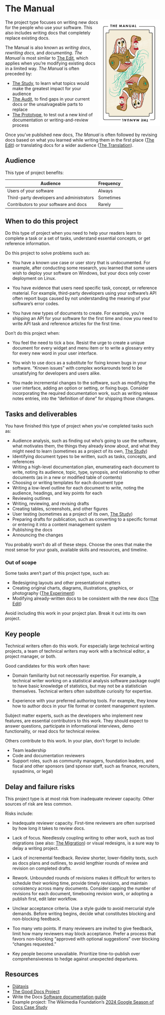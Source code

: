# The Manual

<img width=200px align="right" src="images/the_manual.png" 
alt="The Manual: an owl in a park ranger uniform holding a compass and a lantern">

The project type focuses on writing new docs for the people who use your software.
This also includes writing docs that completely replace existing docs.

The Manual is also known as _writing docs_, _rewriting docs_, and _documenting_.
_The Manual_ is most similar to [The Edit](./edit.md), which applies when you’re modifying existing docs in a limited way.
_The Manual_ is often preceded by:

- [The Study](./study.md), to learn what topics would make the greatest impact for your audience
- [The Audit](./audit.md), to find gaps in your current docs or the unsalvageable parts to replace
- [The Prototype](./prototype.md), to test out a new kind of documentation or writing-and-review process

Once you’ve published new docs, _The Manual_ is often followed by revising docs based on what you learned while writing them in the first place ([The Edit](./edit.md)) or translating docs for a wider audience ([The Translation](./translation.md)).

## Audience

This type of project benefits:

<table>
  <thead>
    <tr>
      <th>Audience</th>
      <th>Frequency</th>
    </tr>
  </thead>
  <tbody>
    <tr>
      <td>Users of your software</td>
      <td>Always</td>
    </tr>
    <tr>
      <td>Third-party developers and administrators</td>
      <td>Sometimes</td>
    </tr>
    <tr>
      <td>Contributors to your software and docs</td>
      <td>Rarely</td>
    </tr>
  </tbody>
</table>

## When to do this project

Do this type of project when you need to help your readers learn to complete a task or a set of tasks, understand essential concepts, or get reference information.

Do this project to solve problems such as:

- You have a known use case or user story that is undocumented.
  For example, after conducting some research, you learned that some users wish to deploy your software on Windows, but your docs only cover deployment on Linux.

- You have evidence that users need specific task, concept, or reference material.
  For example, third-party developers using your software’s API often report bugs caused by not understanding the meaning of your software’s error codes.

- You have new types of documents to create.
  For example, you’re shipping an API for your software for the first time and now you need to write API task and reference articles for the first time.

Don’t do this project when:

- You feel the need to tick a box.
  Resist the urge to create a unique document for every widget and menu item or to write a glossary entry for every new word in your user interface.

- You wish to use docs as a substitute for fixing known bugs in your software.
  “Known issues” with complex workarounds tend to be unsatisfying for developers and users alike.

- You made incremental changes to the software, such as modifying the user interface, adding an option or setting, or fixing bugs.
  Consider incorporating the required documentation work, such as writing release notes entries, into the “definition of done” for shipping those changes.

## Tasks and deliverables

You have finished this type of project when you’ve completed tasks such as:

- Audience analysis, such as finding out who’s going to use the software, what motivates them, the things they already know about, and what they might need to learn (sometimes as a project of its own, [The Study](./study.md))
- Identifying document types to be written, such as tasks, concepts, and references
- Writing a high-level documentation plan, enumerating each document to write, noting its audience, topic, type, synopsis, and relationship to other documents (as in a new or modified table of contents)
- Choosing or writing templates for each document type
- Writing a low-level outline for each document to write, noting the audience, headings, and key points for each
- Reviewing outlines
- Writing, reviewing, and revising drafts
- Creating tables, screenshots, and other figures
- User testing (sometimes as a project of its own, [The Study](./study.md))
- Preparing drafts for publication, such as converting to a specific format or entering it into a content management system
- Publishing the docs
- Announcing the changes

You probably won’t do all of these steps.
Choose the ones that make the most sense for your goals, available skills and resources, and timeline.

### Out of scope

Some tasks aren’t part of this project type, such as:

- Redesigning layouts and other presentational matters
- Creating original charts, diagrams, illustrations, graphics, or photography ([The Experiment](./experiment.md))
- Modifying already-written docs to be consistent with the new docs ([The Edit](./edit.md))

Avoid including this work in your project plan.
Break it out into its own project.

## Key people

Technical writers often do this work.
For especially large technical writing projects, a team of technical writers may work with a technical editor, a project manager, or both.

Good candidates for this work often have:

- Domain familiarity but not necessarily expertise.
  For example, a technical writer working on a statistical analysis software package ought to have basic knowledge of statistics, but may not be a statistician themselves. Technical writers often substitute curiosity for expertise.

- Experience with your preferred authoring tools.
  For example, they know how to author docs in your file format or content management system.

Subject matter experts, such as the developers who implement new features, are essential contributors to this work.
They should expect to answer questions, participate in informational interviews, demo functionality, or read docs for technical review.

Others contribute to this work.
In your plan, don’t forget to include:

- Team leadership
- Code and documentation reviewers
- Support roles, such as community managers, foundation leaders, and fiscal and other sponsors (and sponsor staff, such as finance, recruiters, sysadmins, or legal)

## Delay and failure risks

This project type is at most risk from inadequate reviewer capacity.
Other sources of risk are less common.

Risks include:

- Inadequate reviewer capacity.
  First-time reviewers are often surprised by how long it takes to review docs.

- Lack of focus.
  Needlessly coupling writing to other work, such as tool migrations (see also: [The Migration](./migration.md)) or visual redesigns, is a sure way to delay a writing project.

- Lack of incremental feedback.
  Review shorter, lower-fidelity texts, such as docs plans and outlines, to avoid lengthier rounds of review and revision on completed drafts.

- Rework.
  Unbounded rounds of revisions makes it difficult for writers to schedule their working time, provide timely revisions, and maintain consistency across many documents.
  Consider capping the number of revisions for each document, timeboxing revision work, or adopting a publish first, edit later workflow.

- Unclear acceptance criteria.
  Use a style guide to avoid mercurial style demands.
  Before writing begins, decide what constitutes blocking and non-blocking feedback.

- Too many veto points.
  If many reviewers are invited to give feedback, limit how many reviewers may block acceptance.
  Prefer a process that favors non-blocking “approved with optional suggestions” over blocking “changes requested.”

- Key people become unavailable.
  Prioritize time-to-publish over comprehensiveness to hedge against unexpected departures.

## Resources

- [Diátaxis](https://diataxis.fr/)
- [The Good Docs Project](https://www.thegooddocsproject.dev/)
- Write the Docs [Software documentation guide](https://www.writethedocs.org/guide/)
- Example project: The Wikimedia Foundation’s [2024 Google Season of Docs Case Study](https://www.mediawiki.org/wiki/Season_of_Docs/2024/Case_study)
